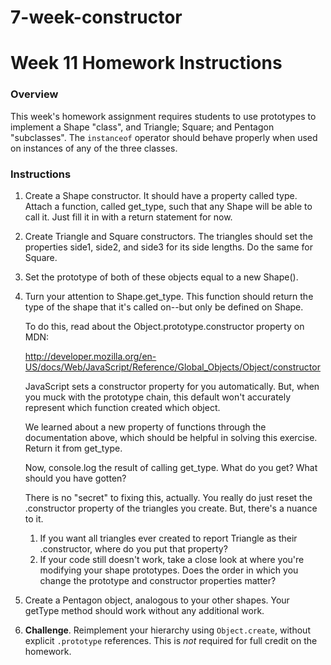 # 7-week-constructor

# Week 11 Homework Instructions

### Overview

This week's homework assignment requires students to use prototypes
to implement a Shape "class", and Triangle; Square; and Pentagon "subclasses".
The `instanceof` operator should behave properly when used on instances of any
of the three classes.

### Instructions

1. Create a Shape constructor. It should have a property called type. Attach
   a function, called get_type, such that any Shape will be able to call it.
   Just fill it in with a return statement for now.

2. Create Triangle and Square constructors. The triangles should set the
   properties side1, side2, and side3 for its side lengths.
   Do the same for Square.

3. Set the prototype of both of these objects equal to a new Shape().

4. Turn your attention to Shape.get_type. This function should return
   the type of the shape that it's called on--but only be defined on Shape.

   To do this, read about the Object.prototype.constructor property on MDN:

    http://developer.mozilla.org/en-US/docs/Web/JavaScript/Reference/Global_Objects/Object/constructor

   JavaScript sets a constructor property for you automatically. But, when
   you muck with the prototype chain, this default won't accurately
   represent which function created which object.

   We learned about a new property of functions through the documentation
   above, which should be helpful in solving this exercise. Return it from
   get_type.

   Now, console.log the result of calling get_type. What do you get? What
   should you have gotten?

   There is no "secret" to fixing this, actually. You really do just reset
   the .constructor property of the triangles you create. But, there's a
   nuance to it.

     1. If you want all triangles ever created to report Triangle as their
        .constructor, where do you put that property?
     2. If your code still doesn't work, take a close look at where you're
        modifying your shape prototypes. Does the order in which you change
        the prototype and constructor properties matter?

5. Create a Pentagon object, analogous to your other shapes. Your getType
   method should work without any additional work.

6. **Challenge**. Reimplement your hierarchy using `Object.create`, without explicit `.prototype` references. This is *not* required for full credit on the homework.
